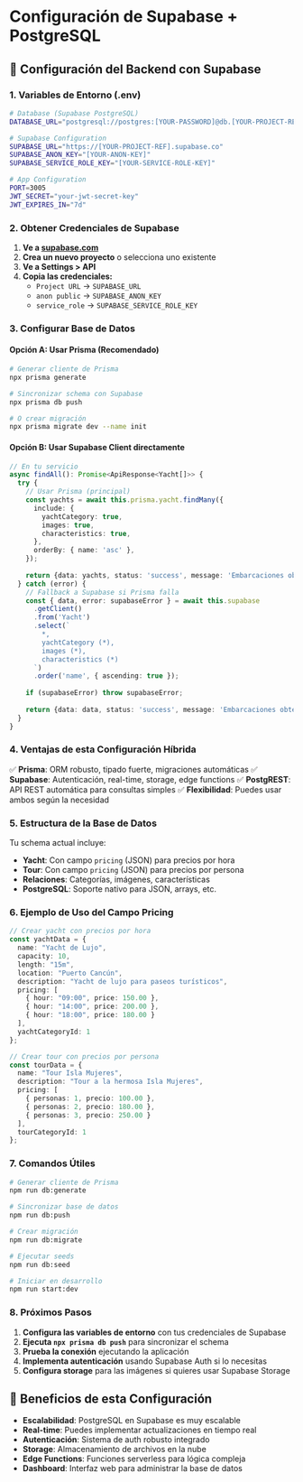 # Configuración de Supabase + PostgreSQL

## 🚀 **Configuración del Backend con Supabase**

### **1. Variables de Entorno (.env)**

```bash
# Database (Supabase PostgreSQL)
DATABASE_URL="postgresql://postgres:[YOUR-PASSWORD]@db.[YOUR-PROJECT-REF].supabase.co:5432/postgres"

# Supabase Configuration
SUPABASE_URL="https://[YOUR-PROJECT-REF].supabase.co"
SUPABASE_ANON_KEY="[YOUR-ANON-KEY]"
SUPABASE_SERVICE_ROLE_KEY="[YOUR-SERVICE-ROLE-KEY]"

# App Configuration
PORT=3005
JWT_SECRET="your-jwt-secret-key"
JWT_EXPIRES_IN="7d"
```

### **2. Obtener Credenciales de Supabase**

1. **Ve a [supabase.com](https://supabase.com)**
2. **Crea un nuevo proyecto** o selecciona uno existente
3. **Ve a Settings > API**
4. **Copia las credenciales:**
   - `Project URL` → `SUPABASE_URL`
   - `anon public` → `SUPABASE_ANON_KEY`
   - `service_role` → `SUPABASE_SERVICE_ROLE_KEY`

### **3. Configurar Base de Datos**

#### **Opción A: Usar Prisma (Recomendado)**
```bash
# Generar cliente de Prisma
npx prisma generate

# Sincronizar schema con Supabase
npx prisma db push

# O crear migración
npx prisma migrate dev --name init
```

#### **Opción B: Usar Supabase Client directamente**
```typescript
// En tu servicio
async findAll(): Promise<ApiResponse<Yacht[]>> {
  try {
    // Usar Prisma (principal)
    const yachts = await this.prisma.yacht.findMany({
      include: {
        yachtCategory: true,
        images: true,
        characteristics: true,
      },
      orderBy: { name: 'asc' },
    });
    
    return {data: yachts, status: 'success', message: 'Embarcaciones obtenidas correctamente'};
  } catch (error) {
    // Fallback a Supabase si Prisma falla
    const { data, error: supabaseError } = await this.supabase
      .getClient()
      .from('Yacht')
      .select(`
        *,
        yachtCategory (*),
        images (*),
        characteristics (*)
      `)
      .order('name', { ascending: true });
    
    if (supabaseError) throw supabaseError;
    
    return {data: data, status: 'success', message: 'Embarcaciones obtenidas correctamente'};
  }
}
```

### **4. Ventajas de esta Configuración Híbrida**

✅ **Prisma**: ORM robusto, tipado fuerte, migraciones automáticas
✅ **Supabase**: Autenticación, real-time, storage, edge functions
✅ **PostgREST**: API REST automática para consultas simples
✅ **Flexibilidad**: Puedes usar ambos según la necesidad

### **5. Estructura de la Base de Datos**

Tu schema actual incluye:
- **Yacht**: Con campo `pricing` (JSON) para precios por hora
- **Tour**: Con campo `pricing` (JSON) para precios por persona
- **Relaciones**: Categorías, imágenes, características
- **PostgreSQL**: Soporte nativo para JSON, arrays, etc.

### **6. Ejemplo de Uso del Campo Pricing**

```typescript
// Crear yacht con precios por hora
const yachtData = {
  name: "Yacht de Lujo",
  capacity: 10,
  length: "15m",
  location: "Puerto Cancún",
  description: "Yacht de lujo para paseos turísticos",
  pricing: [
    { hour: "09:00", price: 150.00 },
    { hour: "14:00", price: 200.00 },
    { hour: "18:00", price: 180.00 }
  ],
  yachtCategoryId: 1
};

// Crear tour con precios por persona
const tourData = {
  name: "Tour Isla Mujeres",
  description: "Tour a la hermosa Isla Mujeres",
  pricing: [
    { personas: 1, precio: 100.00 },
    { personas: 2, precio: 180.00 },
    { personas: 3, precio: 250.00 }
  ],
  tourCategoryId: 1
};
```

### **7. Comandos Útiles**

```bash
# Generar cliente de Prisma
npm run db:generate

# Sincronizar base de datos
npm run db:push

# Crear migración
npm run db:migrate

# Ejecutar seeds
npm run db:seed

# Iniciar en desarrollo
npm run start:dev
```

### **8. Próximos Pasos**

1. **Configura las variables de entorno** con tus credenciales de Supabase
2. **Ejecuta `npx prisma db push`** para sincronizar el schema
3. **Prueba la conexión** ejecutando la aplicación
4. **Implementa autenticación** usando Supabase Auth si lo necesitas
5. **Configura storage** para las imágenes si quieres usar Supabase Storage

## 🎯 **Beneficios de esta Configuración**

- **Escalabilidad**: PostgreSQL en Supabase es muy escalable
- **Real-time**: Puedes implementar actualizaciones en tiempo real
- **Autenticación**: Sistema de auth robusto integrado
- **Storage**: Almacenamiento de archivos en la nube
- **Edge Functions**: Funciones serverless para lógica compleja
- **Dashboard**: Interfaz web para administrar la base de datos 